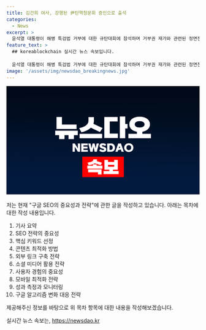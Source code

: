```yaml
---
title: 김건희 여사, 강행된 尹탄핵청문회 증인으로 출석
categories:
  - News
excerpt: >
  윤석열 대통령이 해병 특검법 거부에 대한 규탄대회에 참석하며 거부권 재가와 관련된 정면전을 펼치고 있다. 민주당은 국회 법제사법위원회에서 대통령 탄핵 청문회 실시 계획서를 채택하고 대통령실과의 전면전을 시작했다. 윤석열 대통령은 거부권을 행사하며 민주당의 거부에 대처했고, 야당은 대통령 탄핵 여론을 형성하고 국정조사를 추진하는 계획이다. 국민의힘은 재표결에 나섰고, 민주당은 재표결 시점을 결정할 예정이다.
feature_text: >
  ## koreablockchain 실시간 뉴스 속보입니다.

  윤석열 대통령이 해병 특검법 거부에 대한 규탄대회에 참석하며 거부권 재가와 관련된 정면전을 펼치고 있다. 민주당은 국회 법제사법위원회에서 대통령 탄핵 청문회 실시 계획서를 채택하고 대통령실과의 전면전을 시작했다. 윤석열 대통령은 거부권을 행사하며 민주당의 거부에 대처했고, 야당은 대통령 탄핵 여론을 형성하고 국정조사를 추진하는 계획이다. 국민의힘은 재표결에 나섰고, 민주당은 재표결 시점을 결정할 예정이다.
image: '/assets/img/newsdao_breakingnews.jpg'
---
```


<p><img src="/assets/img/newsdao_breakingnews.jpg" alt="koreablockchain 속보" /></p>

<p>저는 현재 "구글 SEO의 중요성과 전략"에 관한 글을 작성하고 있습니다. 아래는 목차에 대한 작성 내용입니다.</p>

<ol>
<li>기사 요약</li>
<li>SEO 전략의 중요성</li>
<li>핵심 키워드 선정</li>
<li>콘텐츠 최적화 방법</li>
<li>외부 링크 구축 전략</li>
<li>소셜 미디어 활용 전략</li>
<li>사용자 경험의 중요성</li>
<li>모바일 최적화 전략</li>
<li>성과 측정과 모니터링</li>
<li>구글 알고리즘 변화 대응 전략</li>
</ol>

<p>제공해주신 정보를 바탕으로 위 목차 항목에 대한 내용을 작성해보겠습니다.</p>
실시간 뉴스 속보는, <a href="https://newsdao.kr" rel="dofollow">https://newsdao.kr</a>


